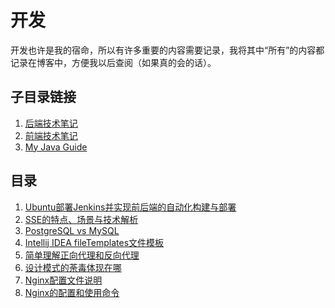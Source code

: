 # 开发

开发也许是我的宿命，所以有许多重要的内容需要记录，我将其中“所有”的内容都记录在博客中，方便我以后查阅（如果真的会的话）。

## 子目录链接

1. [后端技术笔记](后端/index.md)
2. [前端技术笔记](前端/index.md)
3. [My Java Guide](My%20Java%20Guide/index.md)

## 目录

[//]: # (1. [开发信息备忘录]&#40;./开发信息备忘录.md&#41;)
1. [Ubuntu部署Jenkins并实现前后端的自动化构建与部署](./Ubuntu部署Jenkins并实现前后端的自动化构建与部署.md)
2. [SSE的特点、场景与技术解析](./SSE的特点、场景与技术解析.md)
3. [PostgreSQL vs MySQL](./PostgreSQL%20vs%20MySQL.md)
4. [Intellij IDEA fileTemplates文件模板](./Intellij%20IDEA%20fileTemplates文件模板.md)
5. [简单理解正向代理和反向代理](./简单理解正向代理和反向代理.md)
6. [设计模式的荼毒体现在哪](./设计模式的荼毒体现在哪.md)
7. [Nginx配置文件说明](Nginx配置文件说明.md)
8. [Nginx的配置和使用命令](Nginx的配置和使用命令.md)
